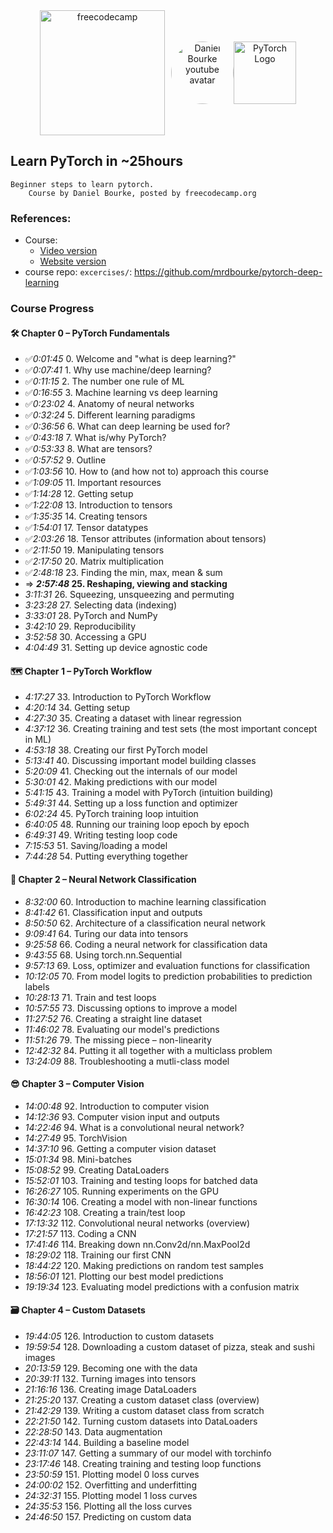 <div align="center" style="display: flex; align-items: center; justify-content: center"">
<img width="200" src="https://external-content.duckduckgo.com/iu/?u=https%3A%2F%2Fdesign-style-guide.freecodecamp.org%2Fdownloads%2Ffcc_primary_large.jpg&f=1&nofb=1&ipt=a298cfd9c3e424328a6fbe5ea90ef5672a1cdcae0808fa8a84a284713d7377ff&ipo=images" alt="freecodecamp" href="https://www.freecodecamp.org/" style="margin-right: 10px">
<img width="100" src="https://external-content.duckduckgo.com/iu/?u=https%3A%2F%2Fyt3.ggpht.com%2Fytc%2FAKedOLQF3gTihhEVxTQUEhaF4ITdff0qa7OOYqGDj2h4o7s%3Ds900-c-k-c0x00ffffff-no-rj&f=1&nofb=1&ipt=8e6388835fefda982a4c8244ce703e0c22c606a921a73af7fabb989ed43e2caf&ipo=images" style="border-radius:100px" alt="Daniel Bourke youtube avatar" href="https://www.youtube.com/@mrdbourke">
<img width="100" src="https://external-content.duckduckgo.com/iu/?u=https%3A%2F%2Fshiftlab.github.io%2Fpytorch%2Fassets%2Fimages%2Fpytorch-logo.png&f=1&nofb=1&ipt=3db007be53995e82628a0b856cb5dfc977d507fba7ef4e6ad069e634d134fe17&ipo=images" alt="PyTorch Logo" href="https://pytorch.org/">

</div>

## Learn PyTorch in ~25hours
    Beginner steps to learn pytorch.
        Course by Daniel Bourke, posted by freecodecamp.org

### References:
- Course:
    - [Video version](https://www.youtube.com/watch?v=V_xro1bcAuA&t=26s)
    - [Website version](https://www.learnpytorch.io/#about-this-course)
- course repo: `excercises/`: https://github.com/mrdbourke/pytorch-deep-learning
### Course Progress

#### 🛠 Chapter 0 – PyTorch Fundamentals
- ✅*0:01:45* 0. Welcome and "what is deep learning?"
- ✅*0:07:41* 1. Why use machine/deep learning?
- ✅*0:11:15* 2. The number one rule of ML
- ✅*0:16:55* 3. Machine learning vs deep learning
- ✅*0:23:02* 4. Anatomy of neural networks
- ✅*0:32:24* 5. Different learning paradigms
- ✅*0:36:56* 6. What can deep learning be used for?
- ✅*0:43:18* 7. What is/why PyTorch?
- ✅*0:53:33* 8. What are tensors?
- ✅*0:57:52* 9. Outline
- ✅*1:03:56* 10. How to (and how not to) approach this course
- ✅*1:09:05* 11. Important resources
- ✅*1:14:28* 12. Getting setup
- ✅*1:22:08* 13. Introduction to tensors
- ✅*1:35:35* 14. Creating tensors
- ✅*1:54:01* 17. Tensor datatypes
- ✅*2:03:26* 18. Tensor attributes (information about tensors)
- ✅*2:11:50* 19. Manipulating tensors
- ✅*2:17:50* 20. Matrix multiplication
- ✅*2:48:18* 23. Finding the min, max, mean & sum
- => ***2:57:48* 25. Reshaping, viewing and stacking**
- *3:11:31* 26. Squeezing, unsqueezing and permuting
- *3:23:28* 27. Selecting data (indexing)
- *3:33:01* 28. PyTorch and NumPy
- *3:42:10* 29. Reproducibility
- *3:52:58* 30. Accessing a GPU
- *4:04:49* 31. Setting up device agnostic code

#### 🗺 Chapter 1 – PyTorch Workflow
- *4:17:27* 33. Introduction to PyTorch Workflow
- *4:20:14* 34. Getting setup
- *4:27:30* 35. Creating a dataset with linear regression
- *4:37:12* 36. Creating training and test sets (the most important concept in ML)
- *4:53:18* 38. Creating our first PyTorch model
- *5:13:41* 40. Discussing important model building classes
- *5:20:09* 41. Checking out the internals of our model
- *5:30:01* 42. Making predictions with our model
- *5:41:15* 43. Training a model with PyTorch (intuition building)
- *5:49:31* 44. Setting up a loss function and optimizer
- *6:02:24* 45. PyTorch training loop intuition
- *6:40:05* 48. Running our training loop epoch by epoch
- *6:49:31* 49. Writing testing loop code
- *7:15:53* 51. Saving/loading a model
- *7:44:28* 54. Putting everything together

#### 🤨 Chapter 2 – Neural Network Classification
- *8:32:00* 60. Introduction to machine learning classification
- *8:41:42* 61. Classification input and outputs
- *8:50:50* 62. Architecture of a classification neural network
- *9:09:41* 64. Turing our data into tensors
- *9:25:58* 66. Coding a neural network for classification data
- *9:43:55* 68. Using torch.nn.Sequential
- *9:57:13* 69. Loss, optimizer and evaluation functions for classification
- *10:12:05* 70. From model logits to prediction probabilities to prediction labels
- *10:28:13* 71. Train and test loops
- *10:57:55* 73. Discussing options to improve a model
- *11:27:52* 76. Creating a straight line dataset
- *11:46:02* 78. Evaluating our model's predictions
- *11:51:26* 79. The missing piece – non-linearity
- *12:42:32* 84. Putting it all together with a multiclass problem
- *13:24:09* 88. Troubleshooting a mutli-class model

#### 😎 Chapter 3 – Computer Vision
- *14:00:48* 92. Introduction to computer vision
- *14:12:36* 93. Computer vision input and outputs
- *14:22:46* 94. What is a convolutional neural network?
- *14:27:49* 95. TorchVision
- *14:37:10* 96. Getting a computer vision dataset
- *15:01:34* 98. Mini-batches
- *15:08:52* 99. Creating DataLoaders
- *15:52:01* 103. Training and testing loops for batched data
- *16:26:27* 105. Running experiments on the GPU
- *16:30:14* 106. Creating a model with non-linear functions
- *16:42:23* 108. Creating a train/test loop
- *17:13:32* 112. Convolutional neural networks (overview)
- *17:21:57* 113. Coding a CNN
- *17:41:46* 114. Breaking down nn.Conv2d/nn.MaxPool2d
- *18:29:02* 118. Training our first CNN
- *18:44:22* 120. Making predictions on random test samples
- *18:56:01* 121. Plotting our best model predictions
- *19:19:34* 123. Evaluating model predictions with a confusion matrix

#### 🗃 Chapter 4 – Custom Datasets
- *19:44:05* 126. Introduction to custom datasets
- *19:59:54* 128. Downloading a custom dataset of pizza, steak and sushi images
- *20:13:59* 129. Becoming one with the data
- *20:39:11* 132. Turning images into tensors
- *21:16:16* 136. Creating image DataLoaders
- *21:25:20* 137. Creating a custom dataset class (overview)
- *21:42:29* 139. Writing a custom dataset class from scratch
- *22:21:50* 142. Turning custom datasets into DataLoaders
- *22:28:50* 143. Data augmentation
- *22:43:14* 144. Building a baseline model
- *23:11:07* 147. Getting a summary of our model with torchinfo
- *23:17:46* 148. Creating training and testing loop functions
- *23:50:59* 151. Plotting model 0 loss curves
- *24:00:02* 152. Overfitting and underfitting
- *24:32:31* 155. Plotting model 1 loss curves
- *24:35:53* 156. Plotting all the loss curves
- *24:46:50* 157. Predicting on custom data
